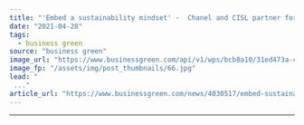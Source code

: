 ```yaml
---
title: "'Embed a sustainability mindset' -  Chanel and CISL partner for green skills push"
date: "2021-04-28"
tags: 
  - business green
source: "business green"
image_url: "https://www.businessgreen.com/api/v1/wps/bcb8a10/31ed473a-cc6c-4b39-b26b-e37ccdc39519/4/3004-chanel-store-185x114.jpg"
image_fp: "/assets/img/post_thumbnails/66.jpg"
lead: "
 ..."
article_url: "https://www.businessgreen.com/news/4030517/embed-sustainability-mindset-chanel-cisl-partner-green-skills-push"
---
```


---
